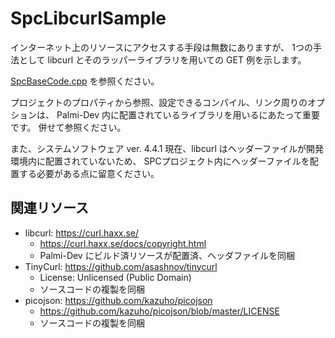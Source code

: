 # SpcLibcurlSample

インターネット上のリソースにアクセスする手段は無数にありますが、
1つの手法として libcurl とそのラッパーライブラリを用いての GET 例を示します。

[SpcBaseCode.cpp](SpcBaseCode.cpp) を参照ください。

プロジェクトのプロパティから参照、設定できるコンパイル、リンク周りのオプションは、
Palmi-Dev 内に配置されているライブラリを用いるにあたって重要です。
併せて参照ください。

また、システムソフトウェア ver. 4.4.1 現在、libcurl はヘッダーファイルが開発環境内に配置されていないため、
SPCプロジェクト内にヘッダーファイルを配置する必要がある点に留意ください。


## 関連リソース

* libcurl: https://curl.haxx.se/
    * https://curl.haxx.se/docs/copyright.html
    * Palmi-Dev にビルド済リソースが配置済、ヘッダファイルを同梱
* TinyCurl: https://github.com/asashnov/tinycurl
    * License: Unlicensed (Public Domain)
    * ソースコードの複製を同梱
* picojson: https://github.com/kazuho/picojson
    * https://github.com/kazuho/picojson/blob/master/LICENSE
    * ソースコードの複製を同梱

